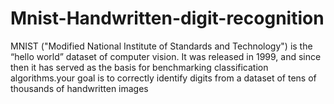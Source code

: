 # Mnist-Handwritten-digit-recognition
MNIST ("Modified National Institute of Standards and Technology") is the “hello world” dataset of computer vision. It was released in 1999, and since then it has served as the basis for benchmarking classification algorithms.your goal is to correctly identify digits from a dataset of tens of thousands of handwritten images
